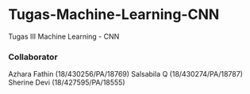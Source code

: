 # Tugas-Machine-Learning-CNN
Tugas III Machine Learning - CNN

### Collaborator

Azhara Fathin (18/430256/PA/18769)
Salsabila Q (18/430274/PA/18787)
Sherine Devi (18/427595/PA/18555)
